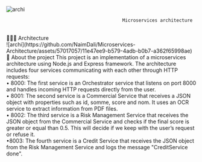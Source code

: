 ![archi](https://github.com/NaimDali/Microservices-Architecture/assets/57017057/11e47ee9-b579-4adb-b0b7-a362f65998ae)

                                               Microservices architecture 

<br/>
👨🏽‍💻 Architecture <br/>
![archi](https://github.com/NaimDali/Microservices-Architecture/assets/57017057/11e47ee9-b579-4adb-b0b7-a362f65998ae)

<br/>
🎯 About the project
This project is an implementation of a microservices architecture using Node.js and Express framework. The architecture includes four services communicating with each other through HTTP requests: <br/>
• 8000:	The first service is an Orchestrator service that listens on port 8000 and handles incoming HTTP requests directly from the user. <br/>
• 8001:	The second service is a Commercial Service that receives a JSON object with properties such as id, somme, score and nom. It uses an OCR service to extract information from PDF files. <br/>
•	8002: The third service is a Risk Management Service that receives the JSON object from the Commercial Service and checks if the final score is greater or equal than 0.5. This will decide if we keep with the user’s request or refuse it.<br/>
 •8003: 	The fourth service is a Credit Service that receives the JSON object from the Risk Management Service and logs the message "CreditService done".<br/>

